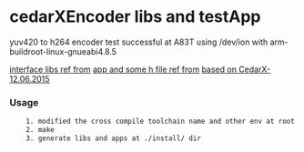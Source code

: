 # cedarXEncoder libs and testApp
yuv420 to h264 encoder test successful at A83T using /dev/ion with arm-buildroot-linux-gnueabi4.8.5  

[interface libs ref from](https://github.com/andrewz1/cedarx_encoder.git)
[app and some h file ref from](https://github.com/allwinner-zh)
[based on CedarX-12.06.2015](https://github.com/fsebentley/CedarX-12.06.2015.git)

### Usage
```bash
	1. modified the cross compile toolchain name and other env at root Makefile
	2. make
	3. generate libs and apps at ./install/ dir
```
